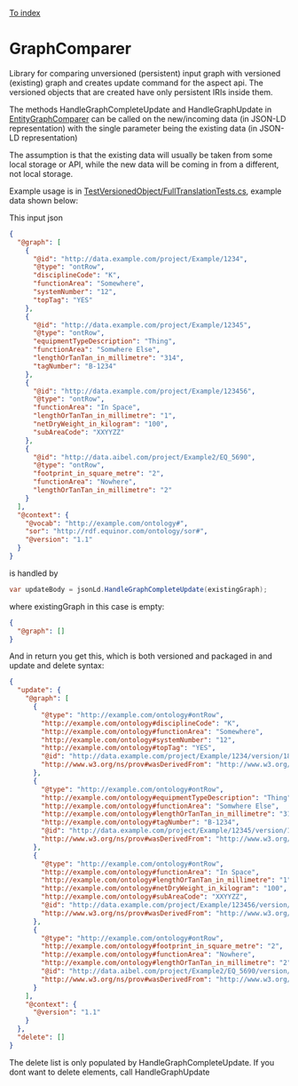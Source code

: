 ﻿[To index](/README.md)

# GraphComparer
Library for comparing unversioned (persistent) input graph with versioned (existing) graph and creates update command for the aspect api.
The versioned objects that are created have only persistent IRIs inside them.

The methods HandleGraphCompleteUpdate and HandleGraphUpdate in [EntityGraphComparer](/VersionedObject/EntityGraphComparer.cs) can be called on the new/incoming data (in JSON-LD representation) with the single parameter being the existing data (in JSON-LD representation)

The assumption is that the existing data will usually be taken from some local storage or API, while the new data will be coming in from a different, not local storage.

Example usage is in [TestVersionedObject/FullTranslationTests.cs](TestVersionedObject/FullTranslationTests.cs), example data shown below:

This input json

```json
{
  "@graph": [
    {
      "@id": "http://data.example.com/project/Example/1234",
      "@type": "ontRow",
      "disciplineCode": "K",
      "functionArea": "Somewhere",
      "systemNumber": "12",
      "topTag": "YES"
    },
    {
      "@id": "http://data.example.com/project/Example/12345",
      "@type": "ontRow",
      "equipmentTypeDescription": "Thing",
      "functionArea": "Somwhere Else",
      "lengthOrTanTan_in_millimetre": "314",
      "tagNumber": "B-1234"
    },
    {
      "@id": "http://data.example.com/project/Example/123456",
      "@type": "ontRow",
      "functionArea": "In Space",
      "lengthOrTanTan_in_millimetre": "1",
      "netDryWeight_in_kilogram": "100",
      "subAreaCode": "XXYYZZ"
    },
    {
      "@id": "http://data.aibel.com/project/Example2/EQ_5690",
      "@type": "ontRow",
      "footprint_in_square_metre": "2",
      "functionArea": "Nowhere",
      "lengthOrTanTan_in_millimetre": "2"
    }
  ],
  "@context": {
    "@vocab": "http://example.com/ontology#",
    "sor": "http://rdf.equinor.com/ontology/sor#",
    "@version": "1.1"
  }
}
```

is handled by 
```c#
var updateBody = jsonLd.HandleGraphCompleteUpdate(existingGraph);
```
where existingGraph in this case is empty:

```json
{
  "@graph": []
}
```


And in return you get this, which is both versioned and packaged in and update and delete syntax:

```json
{
  "update": {
    "@graph": [
      {
        "@type": "http://example.com/ontology#ontRow",
        "http://example.com/ontology#disciplineCode": "K",
        "http://example.com/ontology#functionArea": "Somewhere",
        "http://example.com/ontology#systemNumber": "12",
        "http://example.com/ontology#topTag": "YES",
        "@id": "http://data.example.com/project/Example/1234/version/182149653431496461/1657618156",
        "http://www.w3.org/ns/prov#wasDerivedFrom": "http://www.w3.org/1999/02/22-rdf-syntax-ns#nil"
      },
      {
        "@type": "http://example.com/ontology#ontRow",
        "http://example.com/ontology#equipmentTypeDescription": "Thing",
        "http://example.com/ontology#functionArea": "Somwhere Else",
        "http://example.com/ontology#lengthOrTanTan_in_millimetre": "314",
        "http://example.com/ontology#tagNumber": "B-1234",
        "@id": "http://data.example.com/project/Example/12345/version/14089251491563981210/1657618156",
        "http://www.w3.org/ns/prov#wasDerivedFrom": "http://www.w3.org/1999/02/22-rdf-syntax-ns#nil"
      },
      {
        "@type": "http://example.com/ontology#ontRow",
        "http://example.com/ontology#functionArea": "In Space",
        "http://example.com/ontology#lengthOrTanTan_in_millimetre": "1",
        "http://example.com/ontology#netDryWeight_in_kilogram": "100",
        "http://example.com/ontology#subAreaCode": "XXYYZZ",
        "@id": "http://data.example.com/project/Example/123456/version/832241417010910130240/1657618156",
        "http://www.w3.org/ns/prov#wasDerivedFrom": "http://www.w3.org/1999/02/22-rdf-syntax-ns#nil"
      },
      {
        "@type": "http://example.com/ontology#ontRow",
        "http://example.com/ontology#footprint_in_square_metre": "2",
        "http://example.com/ontology#functionArea": "Nowhere",
        "http://example.com/ontology#lengthOrTanTan_in_millimetre": "2",
        "@id": "http://data.aibel.com/project/Example2/EQ_5690/version/20116124611320116621636/1657618156",
        "http://www.w3.org/ns/prov#wasDerivedFrom": "http://www.w3.org/1999/02/22-rdf-syntax-ns#nil"
      }
    ],
    "@context": {
      "@version": "1.1"
    }
  },
  "delete": []
}
```

The delete list is only populated by HandleGraphCompleteUpdate. If you dont want to delete elements, call HandleGraphUpdate
